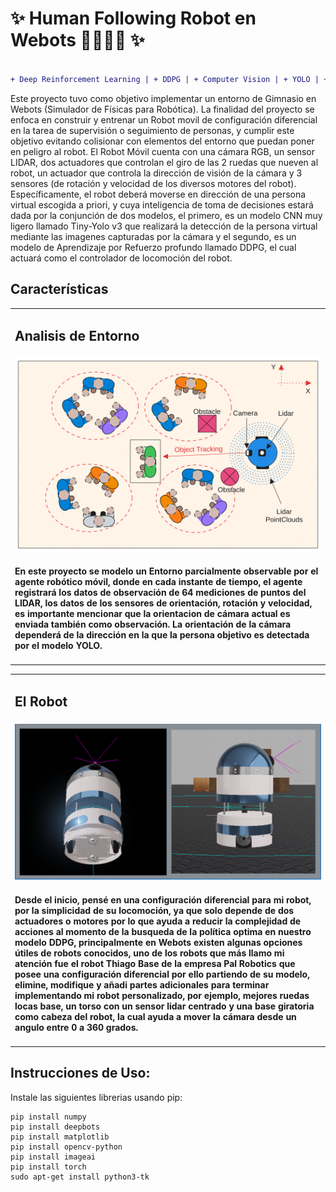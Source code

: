 
# ✨ Human Following Robot en Webots 🏃‍♀️🎥🤖 ✨

```diff

+ Deep Reinforcement Learning | + DDPG | + Computer Vision | + YOLO | + Webots | + Mobile robot | 
```


Este proyecto tuvo como objetivo implementar un entorno de Gimnasio en Webots (Simulador de Físicas para Robótica). La finalidad del proyecto se enfoca en construir y entrenar un Robot movil de configuración diferencial en la tarea de supervisión o seguimiento de personas, y cumplir este objetivo evitando colisionar con elementos del entorno que puedan poner en peligro al robot.  El Robot Móvil cuenta con una cámara RGB, un sensor LIDAR, dos actuadores que controlan el giro de las 2 ruedas que nueven al robot, un actuador que controla la dirección de visión de la cámara y 3 sensores (de rotación y velocidad de los diversos motores del robot). Específicamente, el robot deberá moverse en dirección de una persona virtual escogida a priori, y cuya inteligencia de toma de decisiones estará dada por la conjunción de dos modelos, el primero, es un modelo CNN muy ligero llamado Tiny-Yolo v3 que realizará la detección de la persona virtual mediante las imagenes capturadas por la cámara y el segundo, es un modelo de Aprendizaje por Refuerzo profundo llamado DDPG, el cual actuará como el controlador de locomoción del robot.

## Características
<div id="features"></div>
<table>
  <tr>
    <td><h2> Analisis de Entorno </h2> </td>
  </tr>
  <tr>
    <td><img src="data_images/entorno.png" >
    <h4>En este proyecto se modelo un Entorno parcialmente observable por el agente robótico móvil, donde en cada instante de tiempo, el agente registrará los datos de observación de 64 mediciones de puntos del LIDAR, los datos de los sensores de orientación, rotación y velocidad, es importante mencionar que la orientacion de cámara actual es enviada también como observación. La orientación de la cámara dependerá de la dirección en la que la persona objetivo es detectada por el modelo YOLO.</h4> </td>
  </tr>
 </table>

 <div id="features"></div>
<table>
  <tr>
    <td><h2> El Robot </h2> </td>
  </tr>
  <tr>
    <td><img src="data_images/robot.png" >
    <h4>Desde el inicio, pensé en una configuración diferencial para mi robot, por la simplicidad de su locomoción, ya que solo depende de dos actuadores o motores por lo que ayuda a reducir la complejidad de acciones al momento de la busqueda de la política optima en nuestro modelo DDPG, principalmente en Webots existen algunas opciones útiles de robots conocidos, uno de los robots que más llamo mi atención fue el robot Thiago Base de la empresa Pal Robotics que posee una configuración diferencial por ello partiendo de su modelo, elimine, modifique y añadi partes adicionales para terminar implementando mi robot personalizado, por ejemplo, mejores ruedas locas base, un torso con un sensor lidar centrado y una base giratoria como cabeza del robot, la cual ayuda a mover la cámara desde un angulo entre 0 a 360 grados.</h4> </td>
  </tr>
 </table>


## Instrucciones de Uso:
Instale las siguientes librerias usando pip:
~~~
pip install numpy
pip install deepbots
pip install matplotlib
pip install opencv-python
pip install imageai
pip install torch
sudo apt-get install python3-tk
~~~


